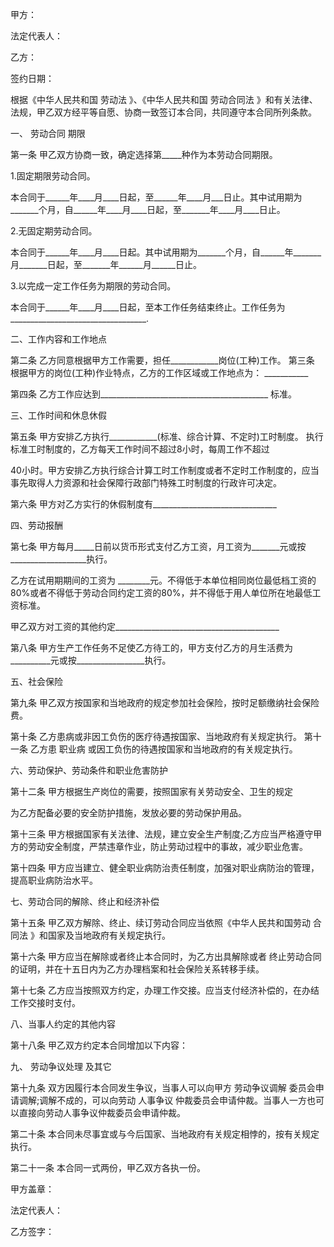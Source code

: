 
 


甲方：


法定代表人：


乙方：


签约日期：


根据《中华人民共和国
劳动法
》、《中华人民共和国
劳动合同法
》和有关法律、法规，甲乙双方经平等自愿、协商一致签订本合同，共同遵守本合同所列条款。


一、
劳动合同
期限


第一条 甲乙双方协商一致，确定选择第_____种作为本劳动合同期限。 



1.固定期限劳动合同。


本合同于______年____月____日起，至______年____月___日止。其中试用期为_______个月，自______年____月____日起，至_______年____月____日止。


2.无固定期劳动合同。


本合同于______年____月____日起。其中试用期为_______个月，自______年_______月_______日起，至_______年______月______日止。


3.以完成一定工作任务为期限的劳动合同。


本合同于______年____月____日起，至本工作任务结束终止。工作任务为__________________________________.


二、工作内容和工作地点


第二条 乙方同意根据甲方工作需要，担任____________岗位(工种)工作。 第三条 根据甲方的岗位(工种)作业特点，乙方的工作区域或工作地点为： ___________


第四条 乙方工作应达到__________________________________________ 标准。


三、工作时间和休息休假


第五条 甲方安排乙方执行____________(标准、综合计算、不定时)工时制度。 执行标准工时制度的，乙方每天工作时间不超过8小时，每周工作不超过


40小时。甲方安排乙方执行综合计算工时工作制度或者不定时工作制度的，应当事先取得人力资源和社会保障行政部门特殊工时制度的行政许可决定。


第六条 甲方对乙方实行的休假制度有_______________________________


四、劳动报酬


第七条 甲方每月_____日前以货币形式支付乙方工资，月工资为_______元或按 ___________________执行。


乙方在试用期期间的工资为 ________元。不得低于本单位相同岗位最低档工资的80%或者不得低于劳动合同约定工资的80%，并不得低于用人单位所在地最低工资标准。


甲乙双方对工资的其他约定_________________________________________


第八条 甲方生产工作任务不足使乙方待工的，甲方支付乙方的月生活费为__________元或按_________________执行。


五、社会保险


第九条 甲乙双方按国家和当地政府的规定参加社会保险，按时足额缴纳社会保险费。


第十条 乙方患病或非因工负伤的医疗待遇按国家、当地政府有关规定执行。 第十一条 乙方患
职业病
或因工负伤的待遇按国家和当地政府的有关规定执行。


六、劳动保护、劳动条件和职业危害防护


第十二条 甲方根据生产岗位的需要，按照国家有关劳动安全、卫生的规定


为乙方配备必要的安全防护措施，发放必要的劳动保护用品。


第十三条 甲方根据国家有关法律、法规，建立安全生产制度;乙方应当严格遵守甲方的劳动安全制度，严禁违章作业，防止劳动过程中的事故，减少职业危害。


第十四条 甲方应当建立、健全职业病防治责任制度，加强对职业病防治的管理，提高职业病防治水平。


七、劳动合同的解除、终止和经济补偿


第十五条 甲乙双方解除、终止、续订劳动合同应当依照《中华人民共和国劳动
合同法
》和国家及当地政府有关规定执行。


第十六条 甲方应当在解除或者终止本合同时，为乙方出具解除或者
终止劳动合同
的证明，并在十五日内为乙方办理档案和社会保险关系转移手续。


第十七条 乙方应当按照双方约定，办理工作交接。应当支付经济补偿的，在办结工作交接时支付。


八、当事人约定的其他内容


第十八条 甲乙双方约定本合同增加以下内容：


九、
劳动争议处理
及其它


第十九条 双方因履行本合同发生争议，当事人可以向甲方
劳动争议调解
委员会申请调解;调解不成的，可以向劳动
人事争议
仲裁委员会申请仲裁。当事人一方也可以直接向劳动人事争议仲裁委员会申请仲裁。


第二十条 本合同未尽事宜或与今后国家、当地政府有关规定相悖的，按有关规定执行。


第二十一条 本合同一式两份，甲乙双方各执一份。


甲方盖章：


法定代表人：


乙方签字：
 


 

 
 
 
 
 
  


  
 

  


  


  
 
 
 
 

